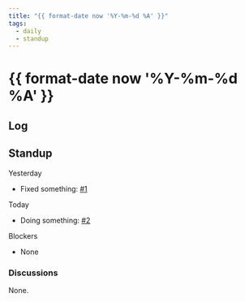 ```yaml
---
title: "{{ format-date now '%Y-%m-%d %A' }}"
tags:
  - daily
  - standup
---
```


# {{ format-date now '%Y-%m-%d %A' }}

## Log

## Standup

Yesterday

- Fixed something: [#1](https://github.com/itsdalmo/dotfiles)

Today

- Doing something: [#2](https://github.com/itsdalmo/dotfiles)

Blockers

- None

### Discussions

None.
